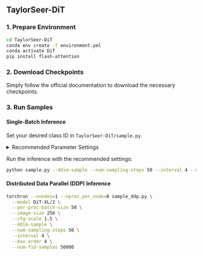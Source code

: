 ## TaylorSeer-DiT

### 1. Prepare Environment

```bash
cd TaylorSeer-DiT
conda env create -f environment.yml
conda activate DiT
pip install flash-attention
```

### 2. Download Checkpoints

Simply follow the official documentation to download the necessary checkpoints.

### 3. Run Samples

#### Single-Batch Inference

Set your desired class ID in `TaylorSeer-DiT/sample.py`.

<details>
  <summary>Recommended Parameter Settings</summary>
  
  It is recommended to use `interval=4` and `max_order=4`, as this configuration achieves **3.57× computation compression** while only increasing FID by **0.17**. In contrast, previous methods at the same compression level resulted in an **FID increase of at least 1.10**.  
  You can also experiment with different parameter configurations to suit your needs. For example:  
  - `interval=3, max_order=3`: FID is **2.34**, compared to **2.32** without acceleration, showing almost no change.
</details>

Run the inference with the recommended settings:

```bash
python sample.py --ddim-sample --num-sampling-steps 50 --interval 4 --max-order 4 
```

#### Distributed Data Parallel (DDP) Inference

```bash
torchrun --nnodes=1 --nproc_per_node=8 sample_ddp.py \
  --model DiT-XL/2 \
  --per-proc-batch-size 50 \
  --image-size 256 \
  --cfg-scale 1.5 \
  --ddim-sample \
  --num-sampling-steps 50 \
  --interval 4 \
  --max-order 4 \
  --num-fid-samples 50000
```